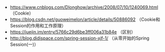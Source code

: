 - https://www.cnblogs.com/Dlonghow/archive/2008/07/10/1240069.html （Cookie）
- https://blog.csdn.net/guoweimelon/article/details/50886092  （Cookie和Session的作用和工作原理）
- https://juejin.im/entry/5766c29d6be3ff006a31b84e  （区别）
- http://blog.didispace.com/spring-session-xjf-1/  （从零开始的Spring Session(一)）
